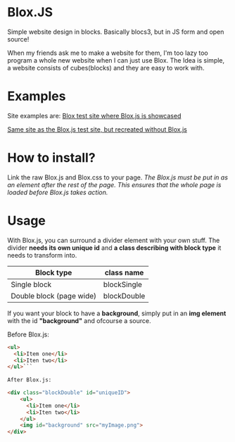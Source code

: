 # Blox.JS
Simple website design in blocks. Basically blocs3, but in JS form and open source!

When my friends ask me to make a website for them, I'm too lazy too program a whole new website when I can just use Blox.
The Idea is simple, a website consists of cubes(blocks) and they are easy to work with.


# Examples
Site examples are: 
[Blox test site where Blox.js is showcased](https://htmlpreview.github.io/?https://github.com/SimplyPancake/Blox.JS/blob/master/testSite.html)

[Same site as the Blox.js test site, but recreated without Blox.js](https://htmlpreview.github.io/?https://github.com/SimplyPancake/Blox.JS/blob/master/siteWithoutBlox.html)

# How to install?
Link the raw Blox.js and Blox.css to your page.
_The Blox.js must be put in as an element after the rest of the page.
This ensures that the whole page is loaded before Blox.js takes action._


# Usage
With Blox.js, you can surround a divider element with your own stuff.
The divider __needs its own unique id__ and __a class describing with block type__ it needs to transform into.

Block type | class name
--- | ---
Single block | blockSingle
Double block (page wide) | blockDouble

If you want your block to have a __background__, simply put in an __img element__ with the id __"background"__ and ofcourse a source.

Before Blox.js:
```html
<ul>
  <li>Item one</li>
  <li>Iten two</li>
</ul>```
    
After Blox.js:

<div class="blockDouble" id="uniqueID">
    <ul>
      <li>Item one</li>
      <li>Iten two</li>
    </ul>
    <img id="background" src="myImage.png">
</div>



